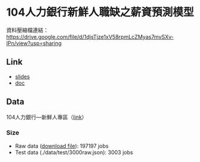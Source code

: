 # 104人力銀行新鮮人職缺之薪資預測模型
資料壓縮檔連結：https://drive.google.com/file/d/1djsTjze1xV58rpmLcZMyas7mvSXv-IPn/view?usp=sharing

## Link
- [slides](https://docs.google.com/presentation/d/1Y7SDIhAuZn7-IqQYJHyl4-24D9LO76gn--flBMPvK0s/edit#slide=id.g1344feb830c_0_0)
- [doc](https://docs.google.com/document/d/1AfmChshYJz8km2qE6p33LjvXP91sVg5Fbjsy120Hi6o/edit)

## Data 
104人力銀行—新鮮人專區（[link](https://www.104.com.tw/jobs/search/?jobsource=freshman_search&jobexp=1)）

### Size
- Raw data ([download file](https://drive.google.com/file/d/1djsTjze1xV58rpmLcZMyas7mvSXv-IPn/view?usp=sharing)): 197197 jobs
- Test data (./data/test/3000raw.json): 3003 jobs

